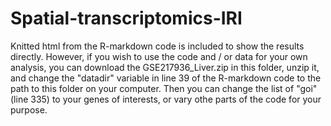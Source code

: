 # Spatial-transcriptomics-IRI
Knitted html from the R-markdown code is included to show the results directly. However, if you wish to use the code and / or data for your own analysis, you can download the GSE217936_Liver.zip in this folder, unzip it, and change the "datadir" variable in line 39 of the R-markdown code to the path to this folder on your computer. Then you can change the list of "goi" (line 335) to your genes of interests, or vary othe parts of the code for your purpose.
